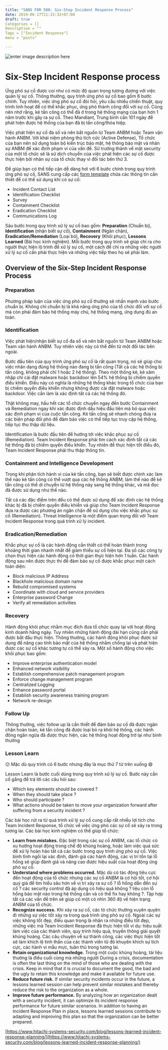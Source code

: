 ```yaml
---
title: "SANS FOR 508: Six-Step Incident Response Process"
date: 2019-06-17T21:15:32+07:00
draft: true
Categories = []
Description = ""
Tags = ["Incident Response"]
menu = "posts"

---
```


![enter image description here](https://vnstrawhat.github.io/images/ir-step.png)
# Six-Step Incident Response process
Ứng phó sự cố được coi như có mức độ quan trọng tương đương với việc quản lý sự cố.  Thông thường, quy trình ứng phó sự cố bao gồm 6 bước chính. Tuy nhiên, việc ứng phó sự cố đòi hỏi, yêu cầu nhiều chiến thuật, quy trình linh hoạt để có thể khắc phục, ứng phó thành công đối với sự cố. Cũng nên nhớ rằng, kẻ tấn công có thể đã ở trong hệ thống mạng của bạn hơn 1 năm trước khi gây ra sự cố. Theo Mandiant, Trung bình cần 101 ngày để phát hiện được hệ thống của bạn đã bị tấn công/thỏa hiệp.

Việc phát hiện sự cố đa số và nên bắt nguồn từ Team ANBM hoặc Team vận hành ANBM. 
Với khái niệm phòng thủ tích cức (Active Defense), Tổ chức của bạn nên sử dụng toàn bộ kiến trúc bảo mật,  hệ thông bảo mật và nhân sự ANBM để xác định phạm vi của vấn đề. Sử trưởng thành về mặt security của một tổ chức sẽ là sử dịch chuyển của việc phát hiện các sự cố được thực hiện bởi nhân sự của tổ chức thay vì đối tác bên thứ 3.

Để giúp bạn có thể tiếp cận dễ dàng hơi với 6 bước chính trong quy trình ứng phó sự cố, SANS cung cấp các [form template](https://www.sans.org/score/incident-forms) chứa các thông tin cần thiết để có thể sử dụng khi có sự cố:

 - Incident Contact List
 - Identification Checklist
 - Survey
 - Containment Checklist
 - Eradication Checklist
 - Communications Log

Sáu bước trong quy trình xử lý sự cố bao gồm: **Preparation** (Chuẩn bị), **Identification** (nhận biết sự cố), **Containment** (Ngăn chặn), **Eradication/Remediation** (Loại bỏ), **Recovery** (Khôi phục), **Lessons Learned** (Bài học kinh nghiệm). Mỗi bước trong quy trình sẽ giúp chỉ ra cho người thực hiện lộ trình để xử lý sự cố, một cách để chỉ ra những việc người xử lý sự cố cần phải thực hiện và những việc tiếp theo họ sẽ phải làm.
## Overview of the Six-Step Incident Response Process
### Preparation
Phương pháp luận của việc ứng phó sự cố thường sẽ nhấn mạnh vào bước chuẩn bị. Không chỉ chuẩn bị là khả năng ứng phó của tổ chức đối với sự cố mà còn phải đảm bảo hệ thống máy chủ, hệ thống mạng, ứng dụng đủ an toàn.
### Identification
Việc phát hiện/nhận biết sự cố đa số và nên bắt nguồn từ Team ANBM hoặc Team vận hành ANBM. Tuy nhiên việc này có thể đến từ một đối tác bên ngoài.

Bước đầu tiên của quy trình ứng phó sự cố là rất quan trọng, nó sẽ giúp cho việc nhân dạng đúng hệ thống nào đang bị tấn công (Tất cả các hệ thống bị tấn công, không phải chỉ 1 hoặc 2 hệ thống). Theo một thống kê, kẻ xâm nhập chỉ cài đặt malware hoặc backdoor lên 54% hệ thống bị chiếm quyền điều khiển. Điều này có nghĩa là những hệ thống khác trong tổ chức của bạn bị chiếm quyền điều khiển nhưng không được cài đặt malware hoặc backdoor. Việc cần làm là xác định tất cả các hệ thống đó.

Thật không may, hầu hết các tổ chức chuyển ngay đến bước Containment và Remediation ngay khi xác được định dấu hiệu đầu tiên mà bỏ qua việc xác định phạm vi của cuộc tấn công. Kẻ tấn công sẽ nhanh chóng đưa ra các biện pháp đối phó để đảm bảo việc có thể tiếp tục truy cập hệ thống, tiếp tục thu thập dữ liệu.

Identification là bước đầu tiên để hướng tới việc khắc phục sự cố (Remediation). Team Incident Response phải tìm cách xác định tất cả các hệ thống đã bị chiếm quyền điều khiển. Tuy nhiên để thực hiện tốt điều đó, Team Incident Response phải thu thập thông tin.
### Containment and Intelligence Development
Trong khi phân tích hành vi của kẻ tấn công, bạn sẽ biết được chính xác làm thế nào kẻ tấn công có thể vượt qua các hệ thống ANBM, làm thế nào để kẻ tấn công có thể di chuyển từ hệ thống này sang hệ thống khác, và mã đọc đã được sử dụng như thế nào.

Tất cả các đặc điểm trên đều có thể được sử dụng để xác định các hệ thống khác bị đã bị chiếm quyền điều khiển và giúp cho  Team Incident Response đưa ra được các phương án ngăn chặn để sử dụng cho việc khắc phục sự cố (Remediation).  Threat Intelligence là một điểm quan trọng đối với Team Incident Response trong quá trình xử lý incident.
### Eradication/Remediation
Khắc phục sự cố là các hành động cần thiết có thể hoàn thành trong khoảng thời gian nhanh nhất để giảm thiểu sự cố hiện tại. Đa số các công ty chọn thực hiện các hành động có thời gian thực hiện hơn 1 tuần. Các hành động sau nên được thực thi để đảm bảo sự cố được khắc phục một cách toàn diện:

 - Block malicious IP Address
 - Blackhole malicious domain name
 - Rebuild compromised systems
 - Coordinate with cloud and service providers
 - Enterprise password Change
 - Verify all remediation activities
### Recovery
Hành động khôi phục nhằm mục đích đưa tổ chức quay lại với hoạt động kinh doanh hằng ngày. Tuy nhiên những hành động dài hạn cũng cần phải được bắt đầu thực hiện. Thông thường, các hành động khôi phục được sử dụng để nâng cao tính bảo mật của hệ thống nhằm chống lại và phát hiện được các sự cố khác tương tự có thể xảy ra.
Một số hành động cho việc khôi phục bao gồm:
 - Improve enterprise authentication model
 - Enhanced network visibility
 - Establish comprehensive patch management program
 - Enforce change management program
 - Centralized Logging
 - Enhance password portal
 - Establish security awareness training program
 - Network re-design

### Follow Up
Thông thường, việc follow up là cần thiết để đảm bảo sự cố đã được ngăn chặn hoàn toàn, kẻ tấn công đã được loại bỏ ra khỏi hệ thống, các hành đông ngăn ngừa đã được thực hiện, các hệ thống hoạt động trở lại như bình thường

### Lesson Learn 
:confused: Mặc dù quy trình có 6 bước nhưng đây là mục thứ 7 từ trên xuống  :smile:

Lesson Learn là bước cuối dùng trong quy trình xử lý sự cố. Bước này cần cố gắng để trả lời các câu hỏi sau:

 - Which key elements should be covered ?
 - When they should take place ?
 - Who should participate ?
 - What actions should be taken to move your organization forward after suffering from a security incident ?

Các bài học rút ra từ quá trình xử lý sự cố cung cấp rất nhiều lợi tích cho Team Incident Response, tổ chức về việc ứng phó các sự cố sẽ xảy ra trong tương lai. Các bài học kinh nghiệm  có thể giúp tổ chức:

-   **Learn from mistakes.** Đặc biệt trong các sự cố ANBM, các tổ chức có xu hướng hoạt động trong chế độ khủng hoảng, hoặc làm việc quá sức để  xử lý hoàn hảo tất cả các bước trong quy trình ứng phó sự cố. Việc bình tĩnh ngồi lại xác định, đánh giá các hành động, các vị trí tồn tại lỗ hổng sẽ giúp đánh giá và nâng cao được hiệu suất của hoạt động ứng phó sự cố.
-   **Understand where problems occurred.**  Mặc dù có tác động tiêu cực đến hoạt động của tổ chức nhưng các sự cố ANBM là cơ hội tốt, cơ hội quý giá để tìm hiểu sâu hơn về vị trí xảy ra sự cố ? lỗ hổng dẫn đến sự cố ? các security control đã áp dụng có hiệu quả không ? liệu còn lỗ hổng bảo mật nào trong hệ thống cần và có thể fix hay không ?. Tập hợp tất cả các vấn đề trên sẽ giúp có một có nhìn 360 độ về hiện trạng ANBM của tổ chức.
-   **Recognize success.**  Khi xảy ra sự cố,  các tỏ chức thường xuyên quyên đi những sự việc tốt xảy ra trong quá trình ứng phó sự cố. Ngoài các sự việc không tốt đẹp, điều quan trọng là nhận ra những điều tốt đẹp, những việc mà Team Incident Response đã thực hiện tốt ví dụ: hiệu suất làm việc của các thành viên, quy trình hiệu quả, truyền thông giải quyết khủng hoảng. Các câu chuyện về sự thành công, các việc thực hiện tốt sẽ làm khích lệ tinh thần của các thành viên từ đó khuyên khích sự tích cực, các hành vi mẫu mực, tuân thủ trong tương lai.
-   **Retain organizational knowledge.** Trong một cuộc khủng hoảng, tài liệu thường là điều cuối cùng mà những người  During a crisis, documentation is often the last thing on the mind of those who are dealing with the crisis. Keep in mind that it is crucial to document the good, the bad and the ugly to retain this knowledge and make it available for future use.
-   **Reduce future risk.** If similar security incidents occur in the future, a lessons learned session can help prevent similar mistakes and thereby reduce the risk to the organization as a whole.
-   **Improve future performance.** By analyzing how an organization dealt with a security incident, it can optimize its incident response performance for future similar scenarios. In addition to having an Incident Response Plan in place, lessons learned sessions contribute to adapting and improving this plan so that the organization can be better prepared.


[https://www.hitachi-systems-security.com/blog/lessons-learned-incident-response-planning/](https://www.hitachi-systems-security.com/blog/lessons-learned-incident-response-planning/)
<!--stackedit_data:
eyJoaXN0b3J5IjpbNTY3NDE5MTI5LC0yMTA4NDYzNTgzLC0xMz
AxNjkwMzcyLDIwNDIwNTEwNzgsMTMwMjE0MjU2MywxODgzNTYz
NzM4LC0xMDY2MDg2ODcxLDExNTc4NzI4MDEsNzI5OTMyMzgzLC
03MzU0NDk3MDddfQ==
-->